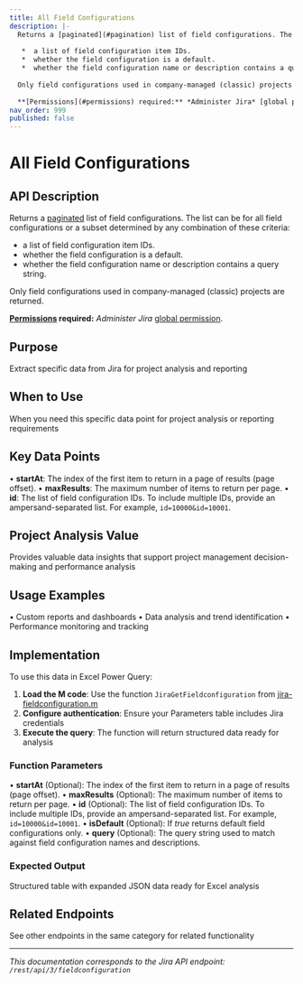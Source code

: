 ```yaml
---
title: All Field Configurations
description: |-
  Returns a [paginated](#pagination) list of field configurations. The list can be for all field configurations or a subset determined by any combination of these criteria:
  
   *  a list of field configuration item IDs.
   *  whether the field configuration is a default.
   *  whether the field configuration name or description contains a query string.
  
  Only field configurations used in company-managed (classic) projects are returned.
  
  **[Permissions](#permissions) required:** *Administer Jira* [global permission](https://confluence.atlassian.com/x/x4dKLg).
nav_order: 999
published: false
---
```


# All Field Configurations

## API Description
Returns a [paginated](#pagination) list of field configurations. The list can be for all field configurations or a subset determined by any combination of these criteria:

 *  a list of field configuration item IDs.
 *  whether the field configuration is a default.
 *  whether the field configuration name or description contains a query string.

Only field configurations used in company-managed (classic) projects are returned.

**[Permissions](#permissions) required:** *Administer Jira* [global permission](https://confluence.atlassian.com/x/x4dKLg).

## Purpose
Extract specific data from Jira for project analysis and reporting

## When to Use
When you need this specific data point for project analysis or reporting requirements

## Key Data Points
• **startAt**: The index of the first item to return in a page of results (page offset).
• **maxResults**: The maximum number of items to return per page.
• **id**: The list of field configuration IDs. To include multiple IDs, provide an ampersand-separated list. For example, `id=10000&id=10001`.

## Project Analysis Value
Provides valuable data insights that support project management decision-making and performance analysis

## Usage Examples
• Custom reports and dashboards
• Data analysis and trend identification
• Performance monitoring and tracking

## Implementation
To use this data in Excel Power Query:

1. **Load the M code**: Use the function `JiraGetFieldconfiguration` from [jira-fieldconfiguration.m](../assets/jira-fieldconfiguration.m)
2. **Configure authentication**: Ensure your Parameters table includes Jira credentials
3. **Execute the query**: The function will return structured data ready for analysis

### Function Parameters
• **startAt** (Optional): The index of the first item to return in a page of results (page offset).
• **maxResults** (Optional): The maximum number of items to return per page.
• **id** (Optional): The list of field configuration IDs. To include multiple IDs, provide an ampersand-separated list. For example, `id=10000&id=10001`.
• **isDefault** (Optional): If *true* returns default field configurations only.
• **query** (Optional): The query string used to match against field configuration names and descriptions.

### Expected Output
Structured table with expanded JSON data ready for Excel analysis

## Related Endpoints
See other endpoints in the same category for related functionality

---
*This documentation corresponds to the Jira API endpoint: `/rest/api/3/fieldconfiguration`*
